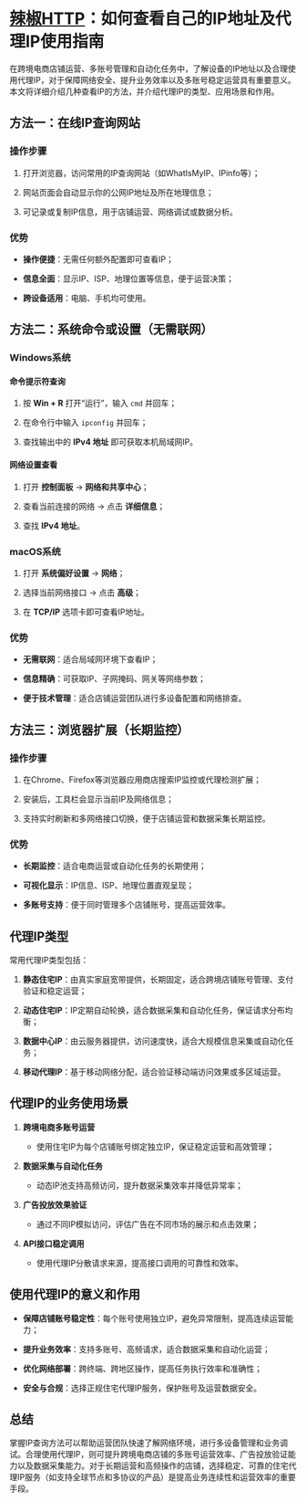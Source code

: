 # <a href="https://lajiaohttp.com/?kwd=zz-gitub" target="_blank">辣椒HTTP</a>：如何查看自己的IP地址及代理IP使用指南


在跨境电商店铺运营、多账号管理和自动化任务中，了解设备的IP地址以及合理使用代理IP，对于保障网络安全、提升业务效率以及多账号稳定运营具有重要意义。本文将详细介绍几种查看IP的方法，并介绍代理IP的类型、应用场景和作用。

## 方法一：在线IP查询网站

### 操作步骤

1.  打开浏览器，访问常用的IP查询网站（如WhatIsMyIP、IPinfo等）；
    
2.  网站页面会自动显示你的公网IP地址及所在地理信息；
    
3.  可记录或复制IP信息，用于店铺运营、网络调试或数据分析。
    


### 优势

*   **操作便捷**：无需任何额外配置即可查看IP；
    
*   **信息全面**：显示IP、ISP、地理位置等信息，便于运营决策；
    
*   **跨设备适用**：电脑、手机均可使用。
    

## 方法二：系统命令或设置（无需联网）

### Windows系统

#### 命令提示符查询

1.  按 **Win + R** 打开“运行”，输入 `cmd` 并回车；
    
2.  在命令行中输入 `ipconfig` 并回车；
    
3.  查找输出中的 **IPv4 地址** 即可获取本机局域网IP。
    



#### 网络设置查看

1.  打开 **控制面板** → **网络和共享中心**；
    
2.  查看当前连接的网络 → 点击 **详细信息**；
    
3.  查找 **IPv4 地址**。
    

### macOS系统

1.  打开 **系统偏好设置** → **网络**；
    
2.  选择当前网络接口 → 点击 **高级**；
    
3.  在 **TCP/IP** 选项卡即可查看IP地址。
    

### 优势

*   **无需联网**：适合局域网环境下查看IP；
    
*   **信息精确**：可获取IP、子网掩码、网关等网络参数；
    
*   **便于技术管理**：适合店铺运营团队进行多设备配置和网络排查。
    

## 方法三：浏览器扩展（长期监控）

### 操作步骤

1.  在Chrome、Firefox等浏览器应用商店搜索IP监控或代理检测扩展；
    
2.  安装后，工具栏会显示当前IP及网络信息；
    
3.  支持实时刷新和多网络接口切换，便于店铺运营和数据采集长期监控。
    

### 优势

*   **长期监控**：适合电商运营或自动化任务的长期使用；
    
*   **可视化显示**：IP信息、ISP、地理位置直观呈现；
    
*   **多账号支持**：便于同时管理多个店铺账号，提高运营效率。
    

## 代理IP类型

常用代理IP类型包括：

1.  **静态住宅IP**：由真实家庭宽带提供，长期固定，适合跨境店铺账号管理、支付验证和稳定运营；
    
2.  **动态住宅IP**：IP定期自动轮换，适合数据采集和自动化任务，保证请求分布均衡；
    
3.  **数据中心IP**：由云服务器提供，访问速度快，适合大规模信息采集或自动化任务；
    
4.  **移动代理IP**：基于移动网络分配，适合验证移动端访问效果或多区域运营。
    

## 代理IP的业务使用场景

1.  **跨境电商多账号运营**
    
    *   使用住宅IP为每个店铺账号绑定独立IP，保证稳定运营和高效管理；
        
2.  **数据采集与自动化任务**
    
    *   动态IP池支持高频访问，提升数据采集效率并降低异常率；
        
3.  **广告投放效果验证**
    
    *   通过不同IP模拟访问，评估广告在不同市场的展示和点击效果；
        
4.  **API接口稳定调用**
    
    *   使用代理IP分散请求来源，提高接口调用的可靠性和效率。
        

## 使用代理IP的意义和作用

*   **保障店铺账号稳定性**：每个账号使用独立IP，避免异常限制，提高连续运营能力；
    
*   **提升业务效率**：支持多账号、高频请求，适合数据采集和自动化运营；
    
*   **优化网络部署**：跨终端、跨地区操作，提高任务执行效率和准确性；
    
*   **安全与合规**：选择正规住宅代理IP服务，保护账号及运营数据安全。
    

## 总结

掌握IP查询方法可以帮助运营团队快速了解网络环境，进行多设备管理和业务调试。合理使用代理IP，则可提升跨境电商店铺的多账号运营效率、广告投放验证能力以及数据采集能力。对于长期运营和高频操作的店铺，选择稳定、可靠的住宅代理IP服务（如支持全球节点和多协议的产品）是提高业务连续性和运营效率的重要手段。

